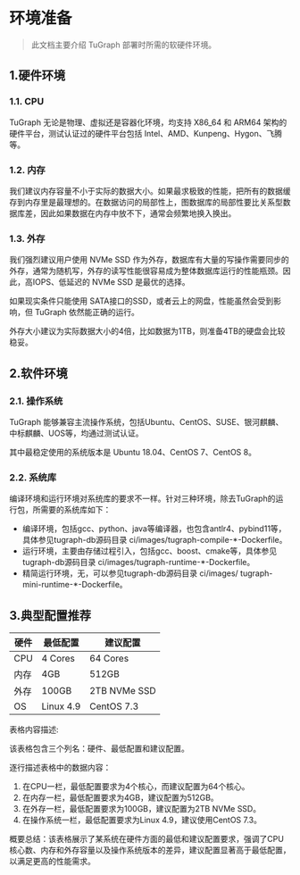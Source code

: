 # 环境准备

> 此文档主要介绍 TuGraph 部署时所需的软硬件环境。

## 1.硬件环境

### 1.1. CPU
TuGraph 无论是物理、虚拟还是容器化环境，均支持 X86_64 和 ARM64 架构的硬件平台，测试认证过的硬件平台包括 Intel、AMD、Kunpeng、Hygon、飞腾等。

### 1.2. 内存

我们建议内存容量不小于实际的数据大小。如果最求极致的性能，把所有的数据缓存到内存里是最理想的。在数据访问的局部性上，图数据库的局部性要比关系型数据库差，因此如果数据在内存中放不下，通常会频繁地换入换出。

### 1.3. 外存
我们强烈建议用户使用 NVMe SSD 作为外存，数据库有大量的写操作需要同步的外存，通常为随机写，外存的读写性能很容易成为整体数据库运行的性能瓶颈。因此，高IOPS、低延迟的 NVMe SSD 是最优的选择。

如果现实条件只能使用 SATA接口的SSD，或者云上的网盘，性能虽然会受到影响，但 TuGraph 依然能正确的运行。

外存大小建议为实际数据大小的4倍，比如数据为1TB，则准备4TB的硬盘会比较稳妥。

## 2.软件环境

### 2.1. 操作系统

TuGraph 能够兼容主流操作系统，包括Ubuntu、CentOS、SUSE、银河麒麟、 中标麒麟、UOS等，均通过测试认证。

其中最稳定使用的系统版本是 Ubuntu 18.04、CentOS 7、CentOS 8。

### 2.2. 系统库

编译环境和运行环境对系统库的要求不一样。针对三种环境，除去TuGraph的运行包，所需要的系统库如下：
* 编译环境，包括gcc、python、java等编译器，也包含antlr4、pybind11等，具体参见tugraph-db源码目录 ci/images/tugraph-compile-*-Dockerfile。
* 运行环境，主要由存储过程引入，包括gcc、boost、cmake等，具体参见tugraph-db源码目录 ci/images/tugraph-runtime-*-Dockerfile。
* 精简运行环境，无，可以参见tugraph-db源码目录 ci/images/ tugraph-mini-runtime-*-Dockerfile。

## 3.典型配置推荐

| 硬件      | 最低配置   | 建议配置                   |
| -------- | --------- | ------------------------ |
| CPU      | 4 Cores   | 64 Cores                 |
| 内存      | 4GB       | 512GB                    |
| 外存      | 100GB     | 2TB NVMe SSD             |
| OS       | Linux 4.9 | CentOS 7.3               |
表格内容描述: 

该表格包含三个列名：硬件、最低配置和建议配置。

逐行描述表格中的数据内容：
1. 在CPU一栏，最低配置要求为4个核心，而建议配置为64个核心。
2. 在内存一栏，最低配置要求为4GB，建议配置为512GB。
3. 在外存一栏，最低配置要求为100GB，建议配置为2TB NVMe SSD。
4. 在操作系统一栏，最低配置要求为Linux 4.9，建议使用CentOS 7.3。

概要总结：该表格展示了某系统在硬件方面的最低和建议配置要求，强调了CPU核心数、内存和外存容量以及操作系统版本的差异，建议配置显著高于最低配置，以满足更高的性能需求。
